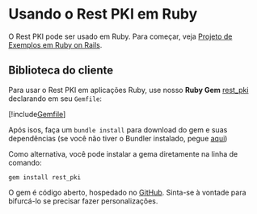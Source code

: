 ﻿# Usando o Rest PKI em Ruby

O Rest PKI pode ser usado em Ruby. Para começar, veja [Projeto de Exemplos em Ruby on Rails](rails.md).

## Biblioteca do cliente
 
Para usar o Rest PKI em aplicações Ruby, use nosso **Ruby Gem** [rest_pki](https://rubygems.org/gems/rest_pki) declarando em seu `Gemfile`:

[!include[Gemfile](../../../../includes/rest-pki/ruby/gemfile.md)] 

Após isos, faça um `bundle install` para download do gem e suas dependências (se você não tiver o Bundler instalado, pegue [aqui](http://bundler.io/))

Como alternativa, você pode instalar a gema diretamente na linha de comando:

```
gem install rest_pki
```

O gem é código aberto, hospedado no [GitHub](https://github.com/LacunaSoftware/RestPkiRubyClient). Sinta-se à vontade para bifurcá-lo se precisar fazer personalizações.
